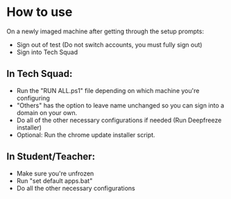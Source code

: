 # How to use

On a newly imaged machine after getting through the setup prompts:
- Sign out of test (Do not switch accounts, you must fully sign out)
- Sign into Tech Squad

## In Tech Squad:
- Run the "RUN ALL.ps1" file depending on which machine you're configuring
- "Others" has the option to leave name unchanged so you can sign into a domain on your own.
- Do all of the other necessary configurations if needed (Run Deepfreeze installer)
- Optional: Run the chrome update installer script.

## In Student/Teacher:
- Make sure you're unfrozen
- Run "set default apps.bat"
- Do all the other necessary configurations
